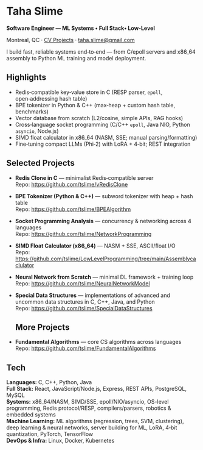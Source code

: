 # Taha Slime

**Software Engineer — ML Systems • Full Stack• Low‑Level**

Montreal, QC · [CV Projects](#selected-projects) · taha.slime@gmail.com

I build fast, reliable systems end‑to‑end — from C/epoll servers and x86_64 assembly to Python ML training and model deployment.

## Highlights
- Redis‑compatible key‑value store in C (RESP parser, `epoll`, open‑addressing hash table)
- BPE tokenizer in Python & C++ (max‑heap + custom hash table, benchmarks)
- Vector database from scratch (L2/cosine, simple APIs, RAG hooks)
- Cross‑language socket programming (C/C++ `epoll`, Java NIO, Python `asyncio`, Node.js)
- SIMD float calculator in x86_64 (NASM, SSE; manual parsing/formatting)
- Fine‑tuning compact LLMs (Phi‑2) with LoRA + 4‑bit; REST integration

## Selected Projects
- **Redis Clone in C** — minimalist Redis‑compatible server  
  Repo: https://github.com/tslime/vRedisClone
- **BPE Tokenizer (Python & C++)** — subword tokenizer with heap + hash table  
  Repo: https://github.com/tslime/BPEAlgorithm
- **Socket Programming Analysis** — concurrency & networking across 4 languages  
  Repo: https://github.com/tslime/NetworkProgramming
- **SIMD Float Calculator (x86_64)** — NASM + SSE, ASCII/float I/O  
  Repo: https://github.com/tslime/LowLevelProgramming/tree/main/Assemblycaclulator
- **Neural Network from Scratch** — minimal DL framework + training loop  
  Repo: https://github.com/tslime/NeuralNetworkModel
- **Special Data Structures** — implementations of advanced and uncommon data structures in C, C++, Java, and Python  
  Repo: https://github.com/tslime/SpecialDataStructures

  ## More Projects
- **Fundamental Algorithms** — core CS algorithms across languages  
  Repo: https://github.com/tslime/FundamentalAlgorithms


## Tech
**Languages:** C, C++, Python, Java  
**Full Stack:** React, JavaScript/Node.js, Express, REST APIs, PostgreSQL, MySQL  
**Systems:** x86_64/NASM, SIMD/SSE, epoll/NIO/asyncio, OS-level programming, Redis protocol/RESP, compilers/parsers, robotics & embedded systems  
**Machine Learning:** ML algorithms (regression, trees, SVM, clustering), deep learning & neural networks, server building for ML, LoRA, 4‑bit quantization, PyTorch, TensorFlow  
**DevOps & Infra:** Linux, Docker, Kubernetes

